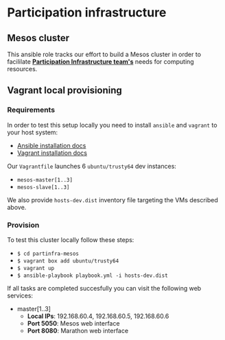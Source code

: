 # Participation infrastructure
## Mesos cluster

This ansible role tracks our effort to build a Mesos cluster in order to facililate [**Participation Infrastructure
team's**](https://wiki.mozilla.org/Participation/Infrastructure) needs for computing resources.

## Vagrant local provisioning
### Requirements
In order to test this setup locally you need to install ``ansible`` and ``vagrant`` to your host system:

* [Ansible installation docs](http://docs.ansible.com/intro_installation.html)
* [Vagrant installation docs](https://docs.vagrantup.com/v2/installation/)

Our ``Vagrantfile`` launches 6 ``ubuntu/trusty64`` dev instances:

* ``mesos-master[1..3]``
* ``mesos-slave[1..3]``

We also provide ``hosts-dev.dist`` inventory file targeting the VMs described above.

### Provision

To test this cluster locally follow these steps:

* ``$ cd partinfra-mesos``
* ``$ vagrant box add ubuntu/trusty64``
* ``$ vagrant up``
* ``$ ansible-playbook playbook.yml -i hosts-dev.dist``

If all tasks are completed succesfully you can visit the following web services:
* master[1..3]
  * **Local IPs**: 192.168.60.4, 192.168.60.5, 192.168.60.6
  * **Port 5050**: Mesos web interface
  * **Port 8080**: Marathon web interface
